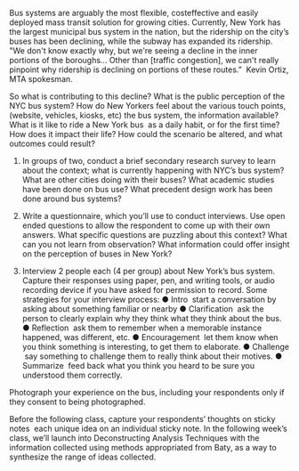Bus systems are arguably the most flexible, cost­effective and easily deployed mass transit solution for growing cities. Currently, New York has the largest municipal bus system in the nation, but the ridership on the city’s buses has been declining, while the subway has expanded its ridership. "We don't know exactly why, but we're seeing a decline in the inner portions of the boroughs... Other than [traffic congestion], we can't really pinpoint why ridership is declining on portions of these routes.” ­ Kevin Ortiz, MTA spokesman. 

So what is contributing to this decline? What is the public perception of the NYC bus system? How do New Yorkers feel about the various touch points, (website, vehicles, kiosks, etc) the bus system, the information available? What is it like to ride a New York bus ­ as a daily habit, or for the first time? How does it impact their life? How could the scenario be altered, and what outcomes could result? 
 
1) In groups of two, conduct a brief secondary research survey to learn about the context; what is currently happening with NYC’s bus system? What are other cities doing with their buses? What academic studies have been done on bus use? What precedent design work has been done around bus systems?  
 
2) Write a questionnaire, which you’ll use to conduct interviews. Use open ended questions to allow the respondent to come up with their own answers. What specific questions are puzzling about this context? What can you not learn from observation? What information could offer insight on the perception of buses in New York? 
 
3) Interview 2 people each (4 per group) about New York’s bus system. 
Capture their responses using paper, pen, and writing tools, or audio recording device if you have asked for 
permission to record. Some strategies for your interview process: 
● Intro ­ start a conversation by asking about something familiar or nearby 
● Clarification ­ ask the person to clearly explain why they think what they think about the bus.  
● Reflection ­ ask them to remember when a memorable instance happened, was different, etc. 
● Encouragement ­ let them know when you think something is interesting, to get them to elaborate. 
● Challenge ­ say something to challenge them to really think about their motives. 
● Summarize ­ feed back what you think you heard to be sure you understood them correctly. 
 
Photograph your experience on the bus, including your respondents only if they consent to being 
photographed. 
 
Before the following class, capture your respondents’ thoughts on sticky notes ­ each unique idea on an individual 
sticky note. In the following week’s class, we’ll launch into Deconstructing Analysis Techniques with the information collected 
using methods appropriated from Baty, as a way to synthesize the range of ideas collected.  
